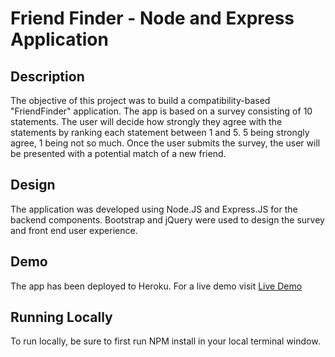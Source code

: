 # Friend Finder - Node and Express Application

## Description
The objective of this project was to build a compatibility-based "FriendFinder" application.  The app is based on a survey consisting of 10 statements.  The user will decide how strongly they agree with the statements by ranking each statement between 1 and 5.  5 being strongly agree, 1 being not so much.  Once the user submits the survey, the user will be presented with a potential match of a new friend.

## Design
The application was developed using Node.JS and Express.JS for the backend components.  Bootstrap and jQuery were used to design the survey and front end user experience.

## Demo
The app has been deployed to Heroku.  For a live demo visit [Live Demo](https://morning-mountain-70219.herokuapp.com/)

## Running Locally
To run locally, be sure to first run NPM install in your local terminal window.
